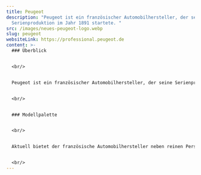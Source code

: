 ```yaml
---
title: Peugeot
description: "Peugeot ist ein französischer Automobilhersteller, der seine
  Serienproduktion im Jahr 1891 startete. "
src: /images/neues-peugeot-logo.webp
slug: peugeot
websiteLink: https://professional.peugeot.de
content: >-
  ### Überblick 


  <br/>


  Peugeot ist ein französischer Automobilhersteller, der seine Serienproduktion im Jahr 1891 startete.  Durch die Übernahme von Citroen durch Peugeot entstand die Groupe PSA, nach der Fusion von PSA (Peugeot Société Anonyme) und FCA (Fiat Chrysler Automobiles) stellt Peugeot eine der Marken im dadurch entstandenen Konzern Stellantis dar.


  <br/>


  ### Modellpalette 


  <br/>


  Aktuell bietet der französische Automobilhersteller neben reinen Personenfahrzeugen auch drei elektrische Nutzfahrzeuge an. Den Peugeot Kleinlieferwagen ePartner, den Midsize-Van eExpert und den Large Van eBoxer. Bis 2025 hat sich der Hersteller zum Ziel gesetzt, die gesamte Modellpalette zu 100 Prozent elektrifiziert anzubieten.


  <br/>
---
```

